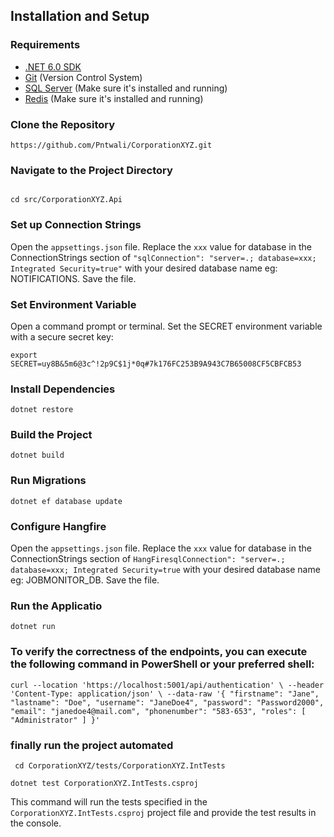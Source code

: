 ## Installation and Setup

### Requirements
- [.NET 6.0 SDK](https://dotnet.microsoft.com/download/dotnet/6.0)
- [Git](https://git-scm.com/) (Version Control System)
- [SQL Server](https://www.microsoft.com/en-us/sql-server/sql-server-downloads) (Make sure it's installed and running)
- [Redis](https://redis.io/download) (Make sure it's installed and running)

### Clone the Repository
```shell
https://github.com/Pntwali/CorporationXYZ.git
```

### Navigate to the Project Directory

```shell

cd src/CorporationXYZ.Api
```
### Set up Connection Strings

Open the `appsettings.json` file.
Replace the `xxx` value for database in the ConnectionStrings section of `"sqlConnection": "server=.; database=xxx; Integrated Security=true"` with your desired database name eg: NOTIFICATIONS.
Save the file.

### Set Environment Variable
Open a command prompt or terminal.
Set the SECRET environment variable with a secure secret key:

``` export SECRET=uy8B&5m6@3c^!2p9C$1j*0q#7k176FC253B9A943C7B65008CF5CBFCB53 ```

### Install Dependencies

```dotnet restore```

### Build the Project

```dotnet build```

### Run Migrations

```dotnet ef database update```

### Configure Hangfire

Open the `appsettings.json` file.
Replace the `xxx` value for database in the ConnectionStrings section of `HangFiresqlConnection": "server=.; database=xxx; Integrated Security=true` with your desired database name eg: JOBMONITOR_DB.
Save the file.

### Run the Applicatio

```dotnet run```

### To verify the correctness of the endpoints, you can execute the following command in PowerShell or your preferred shell:

 ` curl --location 'https://localhost:5001/api/authentication' \
  --header 'Content-Type: application/json' \
  --data-raw '{
  "firstname": "Jane",
  "lastname": "Doe",
  "username": "JaneDoe4",
  "password": "Password2000",
  "email": "janedoe4@mail.com",
  "phonenumber": "583-653",
  "roles": [
    "Administrator"
  ]
}' `

### finally run the project automated 

``` cd CorporationXYZ/tests/CorporationXYZ.IntTests```

``` dotnet test CorporationXYZ.IntTests.csproj ```

This command will run the tests specified in the `CorporationXYZ.IntTests.csproj` project file and provide the test results in the console.

